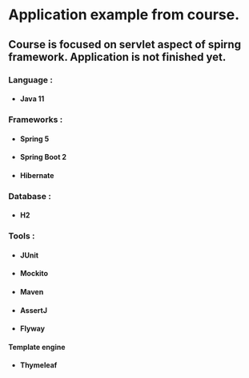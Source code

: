 # Application example from course.

## Course is focused on servlet aspect of spirng framework. Application is not finished yet.

  ### Language : 
   * #### Java 11
  ### Frameworks :
  * #### Spring 5
  * #### Spring Boot 2
  * #### Hibernate
  ### Database :
   * #### H2 
  ### Tools :
  * #### JUnit
  * #### Mockito
  * #### Maven
  * #### AssertJ
  * #### Flyway
  #### Template engine
  * #### Thymeleaf
  
